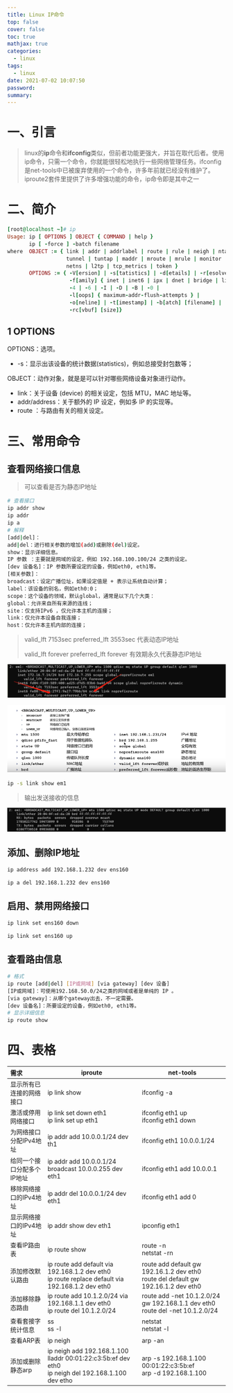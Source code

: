 ```yaml
---
title: Linux IP命令
top: false
cover: false
toc: true
mathjax: true
categories:
  - linux
tags:
  - linux
date: 2021-07-02 10:07:50
password:
summary:
---
```


# 一、引言 

> linux的**ip**命令和**ifconfig**类似，但前者功能更强大，并旨在取代后者。使用ip命令，只需一个命令，你就能很轻松地执行一些网络管理任务。ifconfig是net-tools中已被废弃使用的一个命令，许多年前就已经没有维护了。iproute2套件里提供了许多增强功能的命令，ip命令即是其中之一

# 二、简介

```ruby
[root@localhost ~]# ip
Usage: ip [ OPTIONS ] OBJECT { COMMAND | help }
       ip [ -force ] -batch filename
where  OBJECT := { link | addr | addrlabel | route | rule | neigh | ntable |
                   tunnel | tuntap | maddr | mroute | mrule | monitor | xfrm |
                   netns | l2tp | tcp_metrics | token }
       OPTIONS := { -V[ersion] | -s[tatistics] | -d[etails] | -r[esolve] |
                    -f[amily] { inet | inet6 | ipx | dnet | bridge | link } |
                    -4 | -6 | -I | -D | -B | -0 |
                    -l[oops] { maximum-addr-flush-attempts } |
                    -o[neline] | -t[imestamp] | -b[atch] [filename] |
                    -rc[vbuf] [size]}
```

## 1 OPTIONS

OPTIONS：选项。

- -s：显示出该设备的统计数据(statistics)，例如总接受封包数等；

OBJECT：动作对象，就是是可以针对哪些网络设备对象进行动作。

- link：关于设备 (device) 的相关设定，包括 MTU，MAC 地址等。
- addr/address：关于额外的 IP 设定，例如多 IP 的实现等。
- route ：与路由有关的相关设定。

# 三、常用命令

## 查看网络接口信息

> 可以查看是否为静态IP地址

```bash
# 查看接口
ip addr show 
ip addr
ip a
# 解释
[add|del]：
add|del：进行相关参数的增加(add)或删除(del)设定。
show：显示详细信息。
IP 参数 ：主要就是网域的设定，例如 192.168.100.100/24 之类的设定。
[dev 设备名]：IP 参数所要设定的设备，例如eth0, eth1等。
[相关参数]：
broadcast：设定广播位址，如果设定值是 + 表示让系统自动计算；
label：该设备的别名，例如eth0:0；
scope：这个设备的领域，默认global，通常是以下几个大类：
global：允许来自所有来源的连线；
site：仅支持IPv6 ，仅允许本主机的连接；
link：仅允许本设备自我连接；
host：仅允许本主机内部的连接；

```

> valid_lft 7153sec preferred_lft 3553sec 代表动态IP地址
>
> valid_lft forever preferred_lft forever 有效期永久代表静态IP地址

![命令行](https://raw.githubusercontent.com/lijinzedev/picture/main/img/20210702104308.png)

![image-20210702105002235](https://raw.githubusercontent.com/lijinzedev/picture/main/img/20210702105002.png)

```bash
ip -s link show em1
```

> 输出发送接收的信息

![image-20210702105210778](https://raw.githubusercontent.com/lijinzedev/picture/main/img/20210702105210.png)

## 添加、删除IP地址

```shell
ip address add 192.168.1.232 dev ens160
```

```
ip a del 192.168.1.232 dev ens160
```

## 启用、禁用网络接口

```shell
ip link set ens160 down
```

```shell
ip link set ens160 up
```

## 查看路由信息

```bash
# 格式
ip route [add|del] [IP或网域] [via gateway] [dev 设备]
[IP或网域]：可使用192.168.50.0/24之类的网域或者是单纯的 IP 。
[via gateway]：从哪个gateway出去，不一定需要。
[dev 设备名]：所要设定的设备，例如eth0, eth1等。
# 显示详细信息
ip route show
```

# 四、表格

| 需求                       | iproute                                                      | net-tools                                                    |
| :------------------------- | ------------------------------------------------------------ | ------------------------------------------------------------ |
| 显示所有已连接的网络接口   | ip link show                                                 | ifconfig -a                                                  |
| 激活或停用网络接口         | ip link set down eth1 <br />ip link set up eth1              | ifconfig   eth1 up<br />ifconfig   eth1 down                 |
| 为网络接口分配IPv4地址     | ip addr add 10.0.0.1/24 dev th1                              | ifconfig eth1 10.0.0.1/24                                    |
| 给同一个接口分配多个IP地址 | ip addr add 10.0.0.1/24 broadcast 10.0.0.255 dev eth1        | ifconfig eth1 add 10.0.0.1                                   |
| 移除网络接口的IPv4地址     | ip addr del 10.0.0.1/24 dev eth1                             | ifconfig eth1 add 0                                          |
| 显示网络接口的IPv4地址     | ip addr show dev eth1                                        | ipconfig eth1                                                |
| 查看IP路由表               | ip route show                                                | route -n<br />netstat -rn                                    |
| 添加修改默认路由           | ip route add default via 192.168.1.2 dev eth0<br />ip route replace default via 192.168.1.2 dev eth0 | route add default  gw 192.16.1.2 dev eth0<br />route del default  gw 192.16.1.2 dev eth0<br /> |
| 添加移除静态路由           | ip route add 10.1.2.0/24 via 192.168.1.1 dev eth0<br />ip route del 10.1.2.0/24 | route add  -net 10.1.2.0/24 gw 192.168.1.1 dev eth0<br />route del -net 10.1.2.0/24 |
| 查看套接字统计信息         | ss<br />ss -l                                                | netstat<br />netstat -l                                      |
| 查看ARP表                  | ip neigh                                                     | arp -an                                                      |
| 添加或删除静态arp          | ip neigh add 192.168.1.100 lladdr 00:01:22:c3:5b:ef dev eth0<br />ip neigh del 192.168.1.100 dev etho | arp -s  192.168.1.100 00:01:22:c3:5b:ef<br />arp -d 192.168.1.100 |

